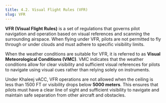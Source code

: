 ```yaml
---
title: 4.2. Visual Flight Rules (VFR)
slug: VFR
---
```

**VFR (Visual Flight Rules)** is a set of regulations that governs pilot navigation and operation based on visual references and scanning the surrounding airspace. When flying under VFR, pilots are not permitted to fly through or under clouds and must adhere to specific visibility limits. 

When the weather conditions are suitable for VFR, it is referred to as **Visual Meteorological Conditions (VMC)**. VMC indicates that the weather conditions allow for clear visibility and sufficient visual references for pilots to navigate using visual cues rather than relying solely on instruments.

Under Khaleej vACC, VFR operations are not allowed when the ceiling is less than 1500 FT or visibility drops below **5000 meters**. This ensures that pilots must have a clear line of sight and sufficient visibility to navigate and maintain safe separation from other aircraft and obstacles.